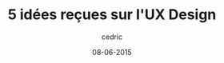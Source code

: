 ---
layout: video
title: "5 idées reçues sur l'UX Design"
author: cedric
date: 08-06-2015
youtube_slug: "WcUTwhnsTDs"
labels:
  - workshop
thumbnail: thumbnail-meetup-ux-design.jpg
description: "Joël Schillio, UX/UI designer, passe en revue les 5 idées reçues sur l'UX Design. De l'élaboration du flow jusqu'au design d'une application en passant par les problématiques liées au responsive, il vous transmet des bases de réflexion solides afin de mener à bien vos projets web. Suite à cette présentation, il vous entraîne dans le maquetage et prototypage d'un flow utilisateur grâce au logiciel Sketch."
---